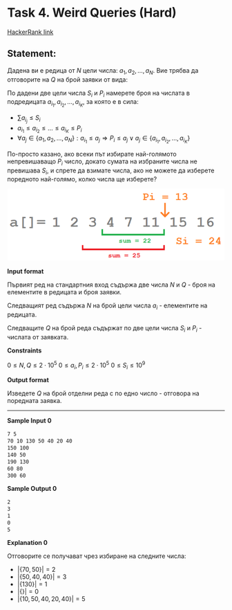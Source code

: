 # Task 4. Weird Queries (Hard)

[HackerRank link](<https://www.hackerrank.com/contests/sda-hw-3/challenges/queries-5>)

## Statement:

Дадена ви е редица от $N$ цели числа: $a_1, a_2, \dots, a_N$. Вие трябва да отговорите на $Q$ на брой заявки от вида:

По дадени две цели числа $S_i$ и $P_i$ намерете броя на числата в подредицата $a_{i_1},a_{i_2},\dots,a_{i_K}$, за която е в сила:

- $\sum a_{i_j} \le S_i$
- $a_{i_1}\le a_{i_2}\le\dots\le a_{i_K}\le P_i$
- $\forall a_j \in \{a_1, a_2,\dots,a_N\} : a_{i_1} \le a_j \Rightarrow P_i \le a_j \lor a_j \in \{a_{i_1}, a_{i_2},\dots,a_{i_K}\}$

По-просто казано, ако всеки път избирате най-голямото непревишаващо $P_i$ число, докато сумата на избраните числа не превишава $S_i$, и спрете да взимате числа, ако не можете да изберете поредното най-голямо, колко числа ще изберете?

![Visual intuition](../../assets/h3-4-image1.png)

**Input format**

Първият ред на стандартния вход съдържа две числа $N$ и $Q$ - броя на елементите в редицата и броя заявки.

Следващият ред съдържа $N$ на брой цели числа $a_i$ - елементите на редицата.

Следващите $Q$ на брой реда съдържат по две цели числа $S_i$ и $P_i$ - числата от заявката.

**Constraints**

$0\le N, Q\le 2\cdot10^5$
$0\le a_i, P_i\le2\cdot10^5$
$0\le S_i\le 10^9$

**Output format**

Изведете $Q$ на брой отделни реда с по едно число - отговора на поредната заявка.

---

**Sample Input 0**

```
7 5
70 10 130 50 40 20 40
150 100
140 50
190 130
60 80
300 60
```

**Sample Output 0**

```
2
3
1
0
5
```

**Explanation 0**

Отговорите се получават чрез избиране на следните числа:

- $|\{70,50\}| = 2$
- $|\{50,40,40\}| = 3$
- $|\{130\}| = 1$
- $|\{\}| = 0$
- $|\{10,50,40,20,40\}| = 5$